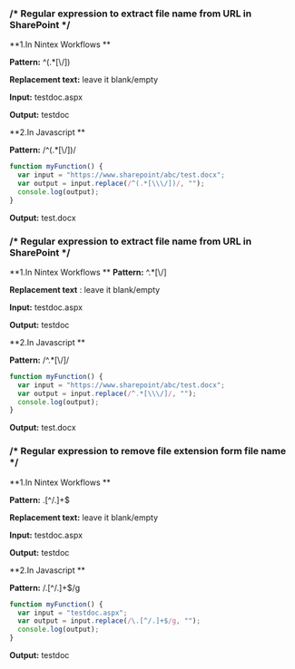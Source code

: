 ### /* Regular expression to extract file name from URL in SharePoint */

**1.In Nintex Workflows **

**Pattern:** ^(.*[\\\/])

**Replacement text:** leave it blank/empty

**Input:** testdoc.aspx

**Output:** testdoc

**2.In Javascript **

**Pattern:** /^(.*[\\\/])/

```javascript
function myFunction() {
  var input = "https://www.sharepoint/abc/test.docx"; 
  var output = input.replace(/^(.*[\\\/])/, "");
  console.log(output);
}
```
**Output:** test.docx



### /* Regular expression to extract file name from URL in SharePoint */

**1.In Nintex Workflows **
**Pattern:** ^.*[\\\/]

**Replacement text**  : leave it blank/empty

**Input:** testdoc.aspx

**Output:** testdoc

**2.In Javascript **

**Pattern:** /^.*[\\\/]/

```javascript
function myFunction() {
  var input = "https://www.sharepoint/abc/test.docx"; 
  var output = input.replace(/^.*[\\\/]/, "");
  console.log(output);
}
```
**Output:** test.docx



### /* Regular expression to remove file extension form file name */

**1.In Nintex Workflows **

**Pattern:** \.[^/.]+$

**Replacement text:** leave it blank/empty

**Input:** testdoc.aspx

**Output:** testdoc


**2.In Javascript **

**Pattern:** /\.[^/.]+$/g

```javascript
function myFunction() {
  var input = "testdoc.aspx"; 
  var output = input.replace(/\.[^/.]+$/g, "");
  console.log(output);
}
```
**Output:** testdoc
